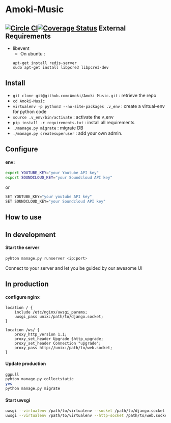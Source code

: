 Amoki-Music
===========
[![Circle CI](https://circleci.com/gh/Amoki/Amoki-Music.svg?style=svg)](https://circleci.com/gh/Amoki/Amoki-Music)[![Coverage Status](https://coveralls.io/repos/Amoki/Amoki-Music/badge.svg?branch=endpoints-tests&service=github)](https://coveralls.io/github/Amoki/Amoki-Music?branch=master)
External Requirements
---------------------
* libevent
	* On ubuntu :
	```
	apt-get install redis-server
	sudo apt-get install libpcre3 libpcre3-dev
	```


Install
---------
* `git clone git@github.com:Amoki/Amoki-Music.git` : retrieve the repo
* `cd Amoki-Music`
* `virtualenv -p python3 --no-site-packages .v_env` : create a virtual-env for python code
* `source .v_env/bin/activate` : activate the v_env
* `pip install -r requirements.txt` : install all requirements
* `./manage.py migrate` : migrate DB
* `./manage.py createsuperuser` : add your own admin.


Configure
---------

#### env:
```bash
export YOUTUBE_KEY="your Youtube API key"
export SOUNDCLOUD_KEY="your Soundcloud API key"
```
or
```bash
SET YOUTUBE_KEY="your youtube API key"
SET SOUNDCLOUD_KEY="your Soundcloud API key"
```

How to use
----------
## In development
#### Start the server
```bash
pyhton manage.py runserver <ip:port>
```
Connect to your server and let you be guided by our awesome UI

## In production
#### configure nginx
```
location / {
    include /etc/nginx/uwsgi_params;
    uwsgi_pass unix:/path/to/django.socket;
}

location /ws/ {
    proxy_http_version 1.1;
    proxy_set_header Upgrade $http_upgrade;
    proxy_set_header Connection "upgrade";
    proxy_pass http://unix:/path/to/web.socket;
}
```

#### Update production
```bash
ggpull
pyhton manage.py collectstatic
yes
python manage.py migrate
```

#### Start uwsgi
```bash
uwsgi --virtualenv /path/to/virtualenv --socket /path/to/django.socket --buffer-size=32768 --workers=5 --master --module wsgi_django
uwsgi --virtualenv /path/to/virtualenv --http-socket /path/to/web.socket --gevent 1000 --http-websockets --workers=2 --master --module wsgi_websocket
```


